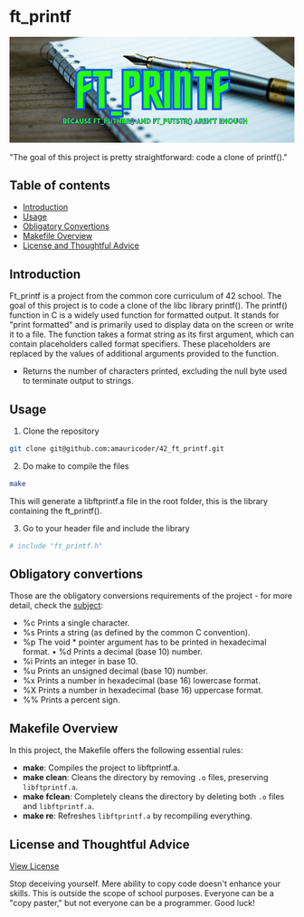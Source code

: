 # ft_printf
![Banner](FT_PRINTF.png "ft_printf banner")

"The goal of this project is pretty straightforward: code a clone of printf()."

## Table of contents
- [Introduction](#introduction)
- [Usage](#usage)
- [Obligatory Convertions](#obligatory-convertions)
- [Makefile Overview](#makefile-overview)
- [License and Thoughtful Advice](#license-and-thoughtful-advice)

## Introduction
Ft_printf is a project from the common core curriculum of 42 school. The goal of this project is to code a clone of the libc library printf().
The printf() function in C is a widely used function for formatted output. It stands for "print formatted" and is primarily used to display data on the screen or write it to a file. The function takes a format string as its first argument, which can contain placeholders called format specifiers. These placeholders are replaced by the values of additional arguments provided to the function.
- Returns the number of characters printed, excluding the null byte used to terminate output to strings.

## Usage
1. Clone the repository
```bash
git clone git@github.com:amauricoder/42_ft_printf.git
```
2. Do make to compile the files
```bash
make
```
This will generate a libftprintf.a file in the root folder, this is the library containing the ft_printf().

3. Go to your header file and include the library
```bash
# include "ft_printf.h"
```
## Obligatory convertions
Those are the obligatory conversions requirements of the project - for more detail, check the [subject](subject/2-printf.pdf):
- %c Prints a single character.
- %s Prints a string (as defined by the common C convention).
- %p The void * pointer argument has to be printed in hexadecimal format. • %d Prints a decimal (base 10) number.
- %i Prints an integer in base 10.
- %u Prints an unsigned decimal (base 10) number.
- %x Prints a number in hexadecimal (base 16) lowercase format.
- %X Prints a number in hexadecimal (base 16) uppercase format.
- %% Prints a percent sign.

## Makefile Overview

In this project, the Makefile offers the following essential rules:
- **make**: Compiles the project to libftprintf.a.
- **make clean**: Cleans the directory by removing `.o` files, preserving `libftprintf.a`.
- **make fclean**: Completely cleans the directory by deleting both `.o` files and `libftprintf.a`.
- **make re**: Refreshes `libftprintf.a` by recompiling everything.

## License and Thoughtful Advice
[View License](LICENSE)

Stop deceiving yourself. 
Mere ability to copy code doesn't enhance your skills. This is outside the scope of school purposes. 
Everyone can be a "copy paster," but not everyone can be a programmer. Good luck!
